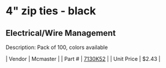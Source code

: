 # 4" zip ties - black
## Electrical/Wire Management
Description: 	Pack of 100, colors available 

| Vendor | Mcmaster | 
| Part # | [7130K52](http://www.mcmaster.com/) | 
| Unit Price | $2.43 | 
